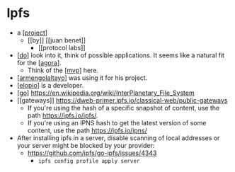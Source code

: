 # Ipfs

- a [[project]]
  - [[by]] [[juan benet]]
    - [[protocol labs]]
- [[do]] look into it, think of possible applications. It seems like a natural fit for the [[agora]].
  - Think of the [[mvp]] here.
- [[armengolaltayo]] was using it for his project.
- [[elopio]] is a developer.
- [[go]] https://en.wikipedia.org/wiki/InterPlanetary_File_System
- [[gateways]]  https://dweb-primer.ipfs.io/classical-web/public-gateways
  - If you're using the hash of a specific snapshot of content, use the path https://ipfs.io/ipfs/<your-ipfs-hash>. 
  - If you're using an IPNS hash to get the latest version of some content, use the path https://ipfs.io/ipns/<your-ipns-hash>
- After installing ipfs in a server, disable scanning of local addresses or your server might be blocked by your provider:
  - https://github.com/ipfs/go-ipfs/issues/4343
    - ```ipfs config profile apply server```


[//begin]: # "Autogenerated link references for markdown compatibility"
[project]: project "Project"
[do]: do "Do"
[agora]: agora "Agora"
[mvp]: mvp "MVP"
[armengolaltayo]: armengolaltayo "Armengolaltayo"
[elopio]: elopio "Elopio"
[go]: go "Go"
[//end]: # "Autogenerated link references"